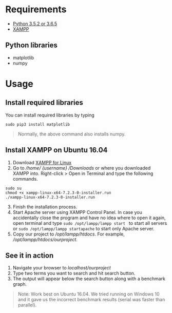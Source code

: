 # Requirements
- [Python 3.5.2 or 3.6.5](https://www.python.org/)
- [XAMPP](https://www.apachefriends.org/)

## Python libraries
- matplotlib
- numpy

# Usage
## Install required libraries
You can install required libraries by typing
```
sudo pip3 install matplotlib
```
> Normally, the above command also installs numpy.

## Install XAMPP on Ubuntu 16.04
1. Download [XAMPP for Linux](https://www.apachefriends.org/index.html)
2. Go to */home/ {username} /Downloads* or where you downloaded XAMPP into. Right-click > Open in Terminal and type the following commands.
```
sudo su
chmod +x xampp-linux-x64-7.2.3-0-installer.run
./xampp-linux-x64-7.2.3-0-installer.run
```
3. Finish the installation process.
4. Start Apache server using XAMPP Control Panel. In case you accidentally close the program and have no idea where to open it again, open terminal and type
`sudo /opt/lampp/lampp start
`
to start all servers or
`
sudo /opt/lampp/lampp startapache
`
to start only Apache server.
5. Copy our project to */opt/lampp/htdocs*. For example, */opt/lampp/htdocs/ourproject*.

## See it in action
1. Navigate your browser to *localhost/ourproject*
2. Type two terms you want to search and hit search button.
3. The output will appear below the search button along with a benchmark graph.


> Note: Work best on Ubuntu 16.04. We tried running on Windows 10 and it gave us the incorrect benchmark results (serial was faster than parallel).
